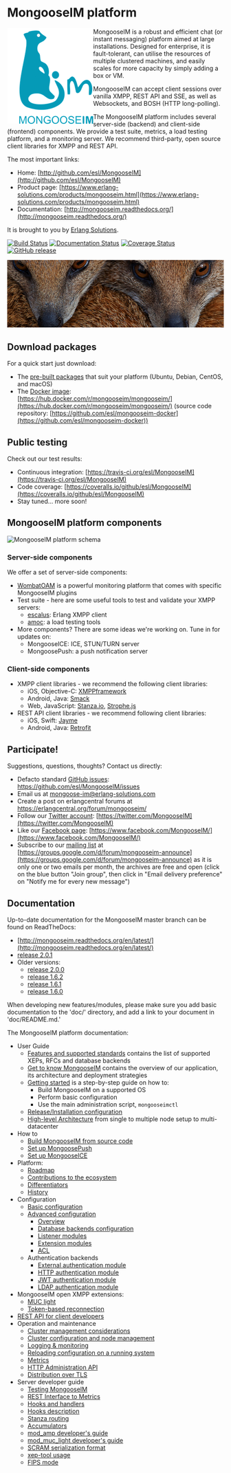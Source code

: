 # MongooseIM platform

<img align="left" src="MongooseIM_logo.png" alt="MongooseIM platform's logo" />

MongooseIM is a robust and efficient chat (or instant messaging) platform aimed at large installations. 
Designed for enterprise, it is fault-tolerant, can utilise the resources of multiple clustered machines, and easily scales for more capacity by simply adding a box or VM.

MongooseIM can accept client sessions over vanilla XMPP, REST API and SSE, as well as Websockets, and BOSH (HTTP long-polling).

The MongooseIM platform includes several server-side (backend) and client-side (frontend) components.
We provide a test suite, metrics, a load testing platform, and a monitoring server.
We recommend third-party, open source client libraries for XMPP and REST API.

The most important links:

* Home: [http://github.com/esl/MongooseIM](http://github.com/esl/MongooseIM)
* Product page: [https://www.erlang-solutions.com/products/mongooseim.html](https://www.erlang-solutions.com/products/mongooseim.html)
* Documentation: [http://mongooseim.readthedocs.org/](http://mongooseim.readthedocs.org/)

It is brought to you by [Erlang Solutions](https://www.erlang-solutions.com/).

[![Build Status](https://travis-ci.org/esl/MongooseIM.svg?branch=master)](https://travis-ci.org/esl/MongooseIM) [![Documentation Status](https://readthedocs.org/projects/mongooseim/badge/?version=latest)](http://mongooseim.readthedocs.org/en/latest/?badge=latest) [![Coverage Status](https://img.shields.io/coveralls/esl/MongooseIM.svg)](https://coveralls.io/r/esl/MongooseIM?branch=master) [![GitHub release](https://img.shields.io/github/release/esl/MongooseIM.svg)](https://github.com/esl/MongooseIM/releases)

<img src="mongoose_top_banner_800.jpeg" alt="MongooseIM platform's mongooses faces" />

## Download packages

For a quick start just download:

* The [pre-built packages](https://www.erlang-solutions.com/resources/download.html) that suit your platform (Ubuntu, Debian, CentOS, and macOS)
* The [Docker image](https://hub.docker.com/r/mongooseim/mongooseim/): [https://hub.docker.com/r/mongooseim/mongooseim/](https://hub.docker.com/r/mongooseim/mongooseim/) (source code repository: [https://github.com/esl/mongooseim-docker](https://github.com/esl/mongooseim-docker))

## Public testing

Check out our test results:

* Continuous integration: [https://travis-ci.org/esl/MongooseIM](https://travis-ci.org/esl/MongooseIM)
* Code coverage: [https://coveralls.io/github/esl/MongooseIM](https://coveralls.io/github/esl/MongooseIM)
* Stay tuned... more soon!

## MongooseIM platform components

<img src="/MongooseIM_Platform_components.png " alt="MongooseIM platform schema" />

### Server-side components

We offer a set of server-side components:

* [WombatOAM](https://www.erlang-solutions.com/products/wombat-oam.html) is a powerful monitoring platform that comes with specific MongooseIM plugins
* Test suite - here are some useful tools to test and validate your XMPP servers:
    * [escalus](https://github.com/esl/escalus): Erlang XMPP client
    * [amoc](https://github.com/esl/amoc): a load testing tools
* More components? There are some ideas we're working on. Tune in for updates on:
    * MongooseICE: ICE, STUN/TURN server
    * MongoosePush: a push notification server

### Client-side components

* XMPP client libraries - we recommend the following client libraries:
    * iOS, Objective-C: [XMPPframework](https://github.com/robbiehanson/XMPPFramework)
    * Android, Java: [Smack](https://github.com/igniterealtime/Smack)
    * Web, JavaScript: [Stanza.io](https://github.com/otalk/stanza.io), [Strophe.js](https://github.com/strophe/strophejs)
* REST API client libraries - we recommend following client libraries:
    * iOS, Swift: [Jayme](https://github.com/inaka/Jayme)
    * Android, Java: [Retrofit](https://github.com/square/retrofit)

## Participate!

Suggestions, questions, thoughts? Contact us directly:

* Defacto standard [GitHub issues](https://github.com/esl/MongooseIM/issues): https://github.com/esl/MongooseIM/issues
* Email us at <a href='mailto:mongoose-im@erlang-solutions.com'>mongoose-im@erlang-solutions.com</a>
* Create a post on erlangcentral forums at <a href='https://erlangcentral.org/forum/mongooseim/'>https://erlangcentral.org/forum/mongooseim/</a>
* Follow our [Twitter account](https://twitter.com/MongooseIM): [https://twitter.com/MongooseIM](https://twitter.com/MongooseIM)
* Like our [Facebook page](https://www.facebook.com/MongooseIM/): [https://www.facebook.com/MongooseIM/](https://www.facebook.com/MongooseIM/)
* Subscribe to our [mailing list](https://groups.google.com/d/forum/mongooseim-announce) at [https://groups.google.com/d/forum/mongooseim-announce](https://groups.google.com/d/forum/mongooseim-announce) as it is only one or two emails per month, the archives are free and open (click on the blue button "Join group", then click in "Email delivery preference" on "Notify me for every new message")

## Documentation

Up-to-date documentation for the MongooseIM master branch can be found on ReadTheDocs:

* [http://mongooseim.readthedocs.org/en/latest/](http://mongooseim.readthedocs.org/en/latest/)
* [release 2.0.1](http://mongooseim.readthedocs.org/en/2.0.1/)
* Older versions:
    * [release 2.0.0](http://mongooseim.readthedocs.org/en/2.0.0/) 
    * [release 1.6.2](http://mongooseim.readthedocs.org/en/1.6.2/)
    * [release 1.6.1](http://mongooseim.readthedocs.org/en/1.6.1/)
    * [release 1.6.0](http://mongooseim.readthedocs.org/en/1.6.0/)


When developing new features/modules, please make sure you add basic documentation to the 'doc/' directory, and add a link to your document in 'doc/README.md.'

The MongooseIM platform documentation:

* User Guide
    * [Features and supported standards](user-guide/Features-and-supported-standards.md) contains the list of supported XEPs, RFCs and database backends
    * [Get to know MongooseIM](user-guide/Get-to-know-MongooseIM.md) contains the overview of our application, its architecture and deployment strategies
    * [Getting started](user-guide/Getting-started.md) is a step-by-step guide on how to:
        * Build MongooseIM on a supported OS
        * Perform basic configuration
        * Use the main administration script, `mongooseimctl`
    * [Release/Installation configuration](user-guide/release_config.md)
    * [High-level Architecture](user-guide/MongooseIM-High-level-Architecture.md) from single to multiple node setup to multi-datacenter
* How to
    * [Build MongooseIM from source code](user-guide/How-to-build.md)
    * [Set up MongoosePush](user-guide/Push-notifications.md)
    * [Set up MongooseICE](user-guide/ICE_tutorial.md)
* Platform:
    * [Roadmap](Roadmap.md)
    * [Contributions to the ecosystem](Contributions.md)
    * [Differentiators](Differentiators.md)
    * [History](History.md)
* Configuration
    * [Basic configuration](Basic-configuration.md)
    * [Advanced configuration](Advanced-configuration.md)
        * [Overview](Advanced-configuration.md)
        * [Database backends configuration](advanced-configuration/database-backends-configuration.md)
        * [Listener modules](advanced-configuration/Listener-modules.md)
        * [Extension modules](advanced-configuration/Modules.md)
        * [ACL](advanced-configuration/acl.md)
    * Authentication backends
        * [External authentication module](authentication-backends/External-authentication-module.md)
        * [HTTP authentication module](authentication-backends/HTTP-authentication-module.md)
        * [JWT authentication module](authentication-backends/JWT-authentication-module.md)
        * [LDAP authentication module](authentication-backends/LDAP-authentication-module.md)
* MongooseIM open XMPP extensions:
    * [MUC light](open-extensions/muc_light.md)
    * [Token-based reconnection](open-extensions/token-reconnection.md)
* [REST API for client developers](REST-API.md)
* Operation and maintenance
    * [Cluster management considerations](operation-and-maintenance/Cluster-management-considerations.md)
    * [Cluster configuration and node management](operation-and-maintenance/Cluster-configuration-and-node-management.md)
    * [Logging & monitoring](operation-and-maintenance/Logging-&-monitoring.md)
    * [Reloading configuration on a running system](operation-and-maintenance/Reloading-configuration-on-a-running-system.md)
    * [Metrics](operation-and-maintenance/Mongoose-metrics.md)
    * [HTTP Administration API](http-api/http-administration-api-documentation.md)
    * [Distribution over TLS](operation-and-maintenance/tls-distribution.md)
* Server developer guide
    * [Testing MongooseIM](developers-guide/Testing-MongooseIM.md)
    * [REST Interface to Metrics](developers-guide/REST-interface-to-metrics.md)
    * [Hooks and handlers](developers-guide/Hooks-and-handlers.md)
    * [Hooks description](developers-guide/hooks_description.md)
    * [Stanza routing](developers-guide/message_routing.md)
    * [Accumulators](developers-guide/accumulators.md)
    * [mod_amp developer's guide](developers-guide/mod_amp_developers_guide.md)
    * [mod_muc_light developer's guide](developers-guide/mod_muc_light_developers_guide.md)
    * [SCRAM serialization format](developers-guide/SCRAM-serialization.md)
    * [xep-tool usage](developers-guide/xep_tool.md)
    * [FIPS mode](developers-guide/OpenSSL-and-FIPS.md)

